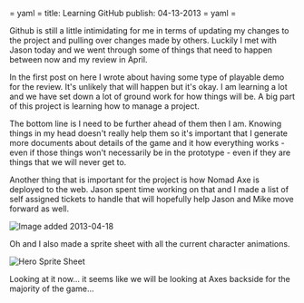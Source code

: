 = yaml =
title: Learning GitHub
publish: 04-13-2013
= yaml =

Github is still a little intimidating for me in terms of updating my changes to the project and pulling over changes made by others. Luckily I met with Jason today and we went through some of things that need to happen between now and my review in April.

In the first post on here I wrote about having some type of playable demo for the review. It's unlikely that will happen but it's okay. I am learning a lot and we have set down a lot of ground work for how things will be. A big part of this project is learning how to manage a project.

The bottom line is I need to be further ahead of them then I am. Knowing things in my head doesn't really help them so it's important that I generate more documents about details of the game and it how everything works - even if those things won't necessarily be in the prototype - even if they are things that we will never get to.

Another thing that is important for the project is how Nomad Axe is deployed to the web. Jason spent time working on that and I made a list of self assigned tickets to handle that will hopefully help Jason and Mike move forward as well.

![Image added 2013-04-18](/images/posts/md_009-1.png)

Oh and I also made a sprite sheet with all the current character animations.

![Hero Sprite Sheet](/images/posts/md_009-2.png)

Looking at it now... it seems like we will be looking at Axes backside for the majority of the game...